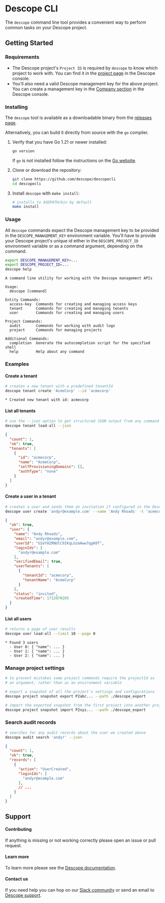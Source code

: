 
# Descope CLI

The `descope` command line tool provides a convenient way to perform common tasks on your Descope project.

## Getting Started

### Requirements

- The Descope project's `Project ID` is required by `descope` to know which project
  to work with. You can find it in the [project page](https://app.descope.com/settings/project)
  in the Descope console.
- You'll also need a valid Descope management key for the above project. You can create
  a management key in the [Company section](https://app.descope.com/settings/company) in
  the Descope console.

### Installing

The `descope` tool is available as a downloadable binary from the [releases page](https://github.com/descope/descopecli/releases/latest).

Alternatively, you can build it directly from source with the `go` compiler.

1.  Verify that you have Go 1.21 or newer installed:

    ```bash
    go version
    ```

    If `go` is not installed follow the instructions on the [Go website](https://go.dev/dl).

2.  Clone or download the repository:

    ```bash
    git clone https://github.com/descope/descopecli
    cd descopecli
    ``` 

3.  Install `descope` with `make install`:

    ```bash
    # installs to $GOPATH/bin by default
    make install
    ```

### Usage

All `descope` commands expect the Descope management key to be provided in
the `DESCOPE_MANAGEMENT_KEY` environment variable. You'll have to provide your
Descope project's unique id either in the `DESCOPE_PROJECT_ID` environment
variable or as a command argument, depending on the command.

```bash
export DESCOPE_MANAGEMENT_KEY=...
export DESCOPE_PROJECT_ID=...
descope help
```
```
A command line utility for working with the Descope management APIs

Usage:
  descope [command]

Entity Commands:
  access-key  Commands for creating and managing access keys
  tenant      Commands for creating and managing tenants
  user        Commands for creating and managing users

Project Commands:
  audit       Commands for working with audit logs
  project     Commands for managing projects

Additional Commands:
  completion  Generate the autocompletion script for the specified shell
  help        Help about any command
```

### Examples

#### Create a tenant

```bash
# creates a new tenant with a predefined tenantId
descope tenant create 'AcmeCorp' --id 'acmecorp'
```
```
* Created new tenant with id: acmecorp
```

#### List all tenants

```bash
# use the --json option to get structured JSON output from any command
descope tenant load-all --json
```
```json
{
  "count": 1,
  "ok": true,
  "tenants": [
    {
      "id": "acmecorp",
      "name": "AcmeCorp",
      "selfProvisioningDomains": [],
      "authType": "none"
    }
  ]
}
```

#### Create a user in a tenant

```bash
# creates a user and sends them an invitation if configured in the Descope console
descope user create 'andyr@example.com' --name 'Andy Rhoads' -t 'acmecorp' --json
```
```json
{
  "ok": true,
  "user": {
    "name": "Andy Rhoads",
    "email": "andyr@example.com",
    "userId": "U2eY8ZRNUlC9IKqLGzmAww7qgK0T",
    "loginIds": [
      "andyr@example.com"
    ],
    "verifiedEmail": true,
    "userTenants": [
      {
        "tenantId": "acmecorp",
        "tenantName": "AcmeCorp"
      }
    ],
    "status": "invited",
    "createdTime": 1712070205
  }
}
```

#### List all users

```bash
# returns a page of user results
descope user load-all --limit 10 --page 0
```
```
* Found 3 users
  - User 0: { "name": ... }
  - User 1: { "name": ... }
  - User 2: { "name": ... }
```

### Manage project settings

```bash
# to prevent mistakes some project commands require the projectId as
# an argument, rather than as an environment variable

# export a snapshot of all the project's settings and configurations
descope project snapshot export P2abc... --path ./descope_export

# import the exported snapshot from the first project into another project
descope project snapshot import P2xyz... --path ./descope_export
```

### Search audit records

```bash
# searches for any audit records about the user we created above
descope audit search 'andyr' --json
```
```json
{
  "count": 1,
  "ok": true,
  "records": [
    {
      "action": "UserCreated",
      "loginIds": [
        "andyr@example.com"
      ],
      // ...
    }
  ]
}
```

## Support

#### Contributing

If anything is missing or not working correctly please open an issue or pull request.

#### Learn more

To learn more please see the [Descope documentation](https://docs.descope.com).

#### Contact us

If you need help you can hop on our [Slack community](https://www.descope.com/community) or send an email to [Descope support](mailto:support@descope.com).
